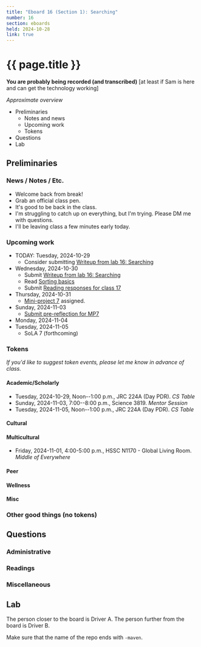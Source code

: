 ```yaml
---
title: "Eboard 16 (Section 1): Searching"
number: 16
section: eboards
held: 2024-10-28
link: true
---
```

# {{ page.title }}

**You are probably being recorded (and transcribed)**  [at least if Sam is here and can get the technology working]

_Approximate overview_

* Preliminaries
    * Notes and news
    * Upcoming work
    * Tokens
* Questions
* Lab

Preliminaries
-------------

### News / Notes / Etc.

* Welcome back from break!
* Grab an official class pen.
* It's good to be back in the class.
* I'm struggling to catch up on everything, but I'm trying. Please DM me
  with questions.
* I'll be leaving class a few minutes early today.

### Upcoming work

* TODAY: Tuesday, 2024-10-29
    * Consider submitting [Writeup from lab 16: Searching](https://www.gradescope.com/courses/818402/assignments/5237052)
* Wednesday, 2024-10-30
   * Submit [Writeup from lab 16: Searching](https://www.gradescope.com/courses/818402/assignments/5237052)
   * Read [Sorting basics](../readings/sorting)
   * Submit [Reading responses for class 17](https://www.gradescope.com/courses/818402/assignments/5237054)
* Thursday, 2024-10-31
    * [Mini-project 7](../mps/mp07) assigned.
* Sunday, 2024-11-03
    * [Submit pre-reflection for MP7]()
* Monday, 2024-11-04
* Tuesday, 2024-11-05
    * SoLA 7 (forthcoming)

### Tokens

_If you'd like to suggest token events, please let me know in advance of 
class._

#### Academic/Scholarly

* Tuesday, 2024-10-29, Noon--1:00 p.m., JRC 224A (Day PDR).
  _CS Table_
* Sunday, 2024-11-03, 7:00--8:00 p.m., Science 3819.
  _Mentor Session_
* Tuesday, 2024-11-05, Noon--1:00 p.m., JRC 224A (Day PDR).
  _CS Table_

#### Cultural

#### Multicultural

* Friday, 2024-11-01, 4:00-5:00 p.m., HSSC N1170 - Global Living Room.
  _Middle of Everywhere_ 

#### Peer

#### Wellness

#### Misc

### Other good things (no tokens)

Questions
---------

### Administrative

### Readings

### Miscellaneous

Lab
---

The person closer to the board is Driver A. The person further from the board is Driver B.

Make sure that the name of the repo ends with `-maven`.


